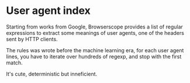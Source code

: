 # User agent index

Starting from works from Google,
Browserscope provides a list of regular expressions to extract some meanings of user agents, one of the headers sent by HTTP clients.

The rules was wrote before the machine learning era, for each user agent lines, you have to iterate over hundreds of regexp, and stop with the first match.

It's cute, deterministic but inneficient.
